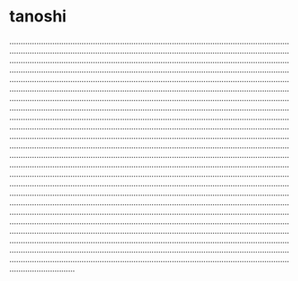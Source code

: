 # tanoshi
.............................................................................................................................................................................................................................................................................................................................................................................................................................................................................................................................................................................................................................................................................................................................................................................................................................................................................................................................................................................................................................................................................................................................................................................................................................................................................................................................................................................................................................................................................................................................................................................................................................................................................................................................................................................................................................................................................................................................................................................................................................................................................................................................................................................................................................................................................................................................................................................................................................................................................................................................................................................................................................................................................................................................................................................................................................................................................................................................................................................................................................................................................................................................